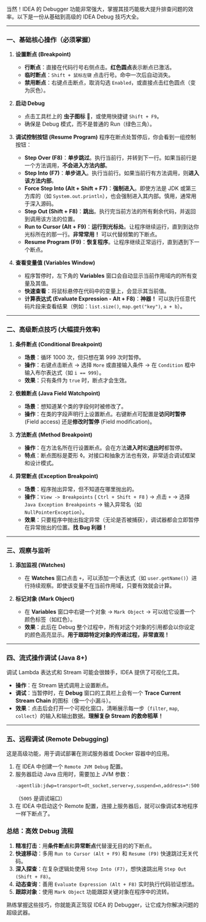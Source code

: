 当然！IDEA 的 Debugger 功能非常强大，掌握其技巧能极大提升排查问题的效率。以下是一份从基础到高级的 IDEA Debug 技巧大全。

---

### 一、基础核心操作（必须掌握）

1.  **设置断点 (Breakpoint)**
    *   **行断点**：直接在代码行号右侧点击。**红色圆点**表示断点已激活。
    *   **临时断点**：`Shift + 鼠标左键` 点击行号。命中一次后自动消失。
    *   **禁用断点**：右键点击断点，取消勾选 `Enabled`，或直接点击红色圆点（变为灰色）。

2.  **启动 Debug**
    *   点击工具栏上的 **虫子图标** 🐞，或使用快捷键 `Shift + F9`。
    *   确保是 Debug 模式，而不是普通的 Run（绿色三角）。

3.  **调试控制按钮 (Resume Program)**
    程序在断点处暂停后，你会看到一组控制按钮：

    
    *   **Step Over (F8)**：**单步跳过**。执行当前行，并转到下一行。如果当前行是一个方法调用，**不会进入方法内部**。
    *   **Step Into (F7)**：**单步进入**。执行当前行。如果当前行有方法调用，则**进入该方法内部**。
    *   **Force Step Into (Alt + Shift + F7)**：**强制进入**。即使方法是 JDK 或第三方库的（如 `System.out.println`），也会强制进入其内部。慎用，通常用于深入源码。
    *   **Step Out (Shift + F8)**：**跳出**。执行完当前方法的所有剩余代码，并返回到调用该方法的位置。
    *   **Run to Cursor (Alt + F9)**：**运行到光标处**。让程序继续运行，直到到达你光标所在的那一行。**非常常用！** 可以代替频繁的下断点。
    *   **Resume Program (F9)**：**恢复程序**。让程序继续正常运行，直到遇到下一个断点。

4.  **查看变量值 (Variables Window)**
    *   程序暂停时，左下角的 **Variables** 窗口会自动显示当前作用域内的所有变量及其值。
    *   **快速查看**：将鼠标悬停在代码中的变量上，会显示其当前值。
    *   **计算表达式 (Evaluate Expression - Alt + F8)**：**神器！** 可以执行任意代码片段来查看结果（例如：`list.size()`, `map.get("key")`, `a + b`）。

---

### 二、高级断点技巧 (大幅提升效率)

1.  **条件断点 (Conditional Breakpoint)**
    *   **场景**：循环 1000 次，但只想在第 999 次时暂停。
    *   **操作**：右键点击断点 -> 选择 `More` 或直接输入条件 -> 在 `Condition` 框中输入布尔表达式（如 `i == 999`）。
    *   **效果**：只有条件为 `true` 时，断点才会生效。

2.  **依赖断点 (Java Field Watchpoint)**
    *   **场景**：想知道某个类的字段何时被修改了。
    *   **操作**：在类的字段声明行上设置断点。右键断点可配置是**访问时暂停** (Field access) 还是**修改时暂停** (Field modification)。

3.  **方法断点 (Method Breakpoint)**
    *   **操作**：在方法名所在行设置断点。会在方法**进入时**和**退出时**都暂停。
    *   **特点**：断点图标是菱形 ◊。对接口和抽象方法也有效，非常适合调试框架和设计模式。

4.  **异常断点 (Exception Breakpoint)**
    *   **场景**：程序抛出异常，但不知道在哪里抛出的。
    *   **操作**：`View -> Breakpoints` ( `Ctrl + Shift + F8` ) -> 点击 `+` -> 选择 `Java Exception Breakpoints` -> 输入异常名（如 `NullPointerException`）。
    *   **效果**：只要程序中抛出指定异常（无论是否被捕获），调试器都会立即暂停在异常抛出的位置。**找 Bug 利器！**

---

### 三、观察与监听

1.  **添加监视 (Watches)**
    *   在 **Watches** 窗口点击 `+`，可以添加一个表达式（如 `user.getName()`）进行持续观察。即使该变量不在当前作用域，只要有效就会计算。

2.  **标记对象 (Mark Object)**
    *   在 **Variables** 窗口中右键一个对象 -> `Mark Object` -> 可以给它设置一个颜色标签（如红色）。
    *   **效果**：此后在 Debug 整个过程中，所有对这个对象的引用都会以你设定的颜色高亮显示。**用于跟踪特定对象的传递过程，非常直观！**

---

### 四、流式操作调试 (Java 8+)

调试 Lambda 表达式和 Stream 可能会很棘手，IDEA 提供了可视化工具。

*   **操作**：在 Stream 链式调用上设置断点。
*   **调试**：当暂停时，在 **Debug** 窗口的工具栏上会有一个 **Trace Current Stream Chain** 的图标（像一个小漏斗）。
*   **效果**：点击后会打开一个可视化窗口，清晰展示每一步（`filter`, `map`, `collect`）的输入和输出数据。**理解复杂 Stream 的救命稻草！**

---

### 五、远程调试 (Remote Debugging)

这是高级功能，用于调试部署在测试服务器或 Docker 容器中的应用。

1.  在 IDEA 中创建一个 `Remote JVM Debug` 配置。
2.  服务器启动 Java 应用时，需要加上 JVM 参数：
    ```bash
    -agentlib:jdwp=transport=dt_socket,server=y,suspend=n,address=*:5005
    ```
    （`5005` 是调试端口）
3.  在 IDEA 中启动这个 Remote 配置，连接上服务器后，就可以像调试本地程序一样下断点了。

### 总结：高效 Debug 流程

1.  **精准打击**：用**条件断点**和**异常断点**代替漫无目的的下断点。
2.  **快速移动**：多用 `Run to Cursor (Alt + F9)` 和 `Resume (F9)` 快速跳过无关代码。
3.  **深入探查**：在复杂逻辑处使用 `Step Into (F7)`，想快速跳出用 `Step Out (Shift + F8)`。
4.  **动态查询**：善用 `Evaluate Expression (Alt + F8)` 实时执行代码验证想法。
5.  **跟踪对象**：使用 `Mark Object` 功能跟踪关键对象在程序中的流转。

熟练掌握这些技巧，你就能真正驾驭 IDEA 的 Debugger，让它成为你解决问题的超级武器。